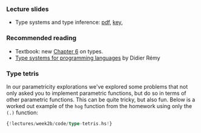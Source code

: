 ### Lecture slides

* Type systems and type inference: [pdf](slides/types.pdf), [key](slides/types.key),

### Recommended reading

- Textbook: new [Chapter 6](readings/types.pdf) on types.
- [Type systems for programming languages](http://gallium.inria.fr/~remy/mpri/cours1.pdf) by Didier Rémy


### Type tetris

In our parametricity explorations we've explored some problems that not only
asked you to implement parametric functions, but do so in terms of other
parametric functions. This can be quite tricky, but also fun. Below is a worked
out example of the `hog` function from the homework using only the `(.)`
function:

```haskell
{!lectures/week2b/code/type-tetris.hs!}
```
